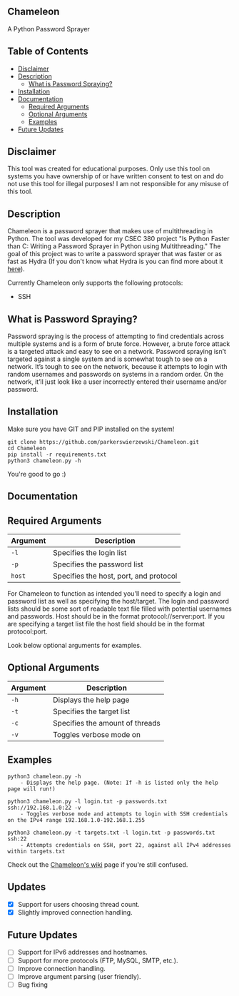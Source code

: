 Chameleon
---------
A Python Password Sprayer

## Table of Contents
 - [Disclaimer](#disclaimer)
 - [Description](#description)
   - [What is Password Spraying?](#what-is-password-spraying)
 - [Installation](#installation)
 - [Documentation](#documentation)
   - [Required Arguments](#required-arguments)
   - [Optional Arguments](#optional-arguments)
   - [Examples](#examples)
 - [Future Updates](#future-updates)

## Disclaimer
This tool was created for educational purposes. Only use this tool on systems 
you have ownership of or have written consent to test on and do not use this 
tool for illegal purposes! I am not responsible for any misuse of this tool.

## Description
Chameleon is a password sprayer that makes use of multithreading in Python. The tool
was developed for my CSEC 380 project "Is Python Faster than C: Writing a Password Sprayer 
in Python using Multithreading." The goal of this project was to write a password sprayer 
that was faster or as fast as Hydra (If you don't know what Hydra is you can find more about 
it [here](https://github.com/vanhauser-thc/thc-hydra)).

Currently Chameleon only supports the following protocols:
- SSH

What is Password Spraying?
--------------------------
Password spraying is the process of attempting to find credentials across multiple systems and is a form 
of brute force. However, a brute force attack is a targeted attack and easy to see on a network. Password 
spraying isn’t targeted against a single system and is somewhat tough to see on a network. It’s tough to 
see on the network, because it attempts to login with random usernames and passwords on systems in a random 
order. On the network, it’ll just look like a user incorrectly entered their username and/or password.

## Installation
Make sure you have GIT and PIP installed on the system!
```
git clone https://github.com/parkerswierzewski/Chameleon.git
cd Chameleon
pip install -r requirements.txt
python3 chameleon.py -h
```
You're good to go :)

## Documentation
Required Arguments
------------------
| Argument | Description |
| ---      | ---         |
| `-l`	   | Specifies the login list |
| `-p`     | Specifies the password list |
| `host`   | Specifies the host, port, and protocol |

For Chameleon to function as intended you'll need to specify a login and password list as well
as specifying the host/target. The login and password lists should be some sort of readable text file
filled with potential usernames and passwords. Host should be in the format protocol://server:port.
If you are specifying a target list file the host field should be in the format protocol:port.

Look below optional arguments for examples.

Optional Arguments
------------------
| Argument | Description |
| ---      | ---         |
| `-h`	   | Displays the help page |
| `-t`	   | Specifies the target list |
| `-c`	   | Specifies the amount of threads |
| `-v`     | Toggles verbose mode on |

Examples
--------
```
python3 chameleon.py -h
    - Displays the help page. (Note: If -h is listed only the help page will run!) 

python3 chameleon.py -l login.txt -p passwords.txt ssh://192.168.1.0:22 -v
    - Toggles verbose mode and attempts to login with SSH credentials on the IPv4 range 192.168.1.0-192.168.1.255

python3 chameleon.py -t targets.txt -l login.txt -p passwords.txt ssh:22
    - Attempts credentials on SSH, port 22, against all IPv4 addresses within targets.txt
```

Check out the [Chameleon's wiki](https://github.com/parkerswierzewski/Chameleon/wiki) page if you're still confused.

Updates
--------------
 - [x] Support for users choosing thread count.
 - [x] Slightly improved connection handling.

Future Updates
--------------
 - [ ] Support for IPv6 addresses and hostnames.
 - [ ] Support for more protocols (FTP, MySQL, SMTP, etc.).
 - [ ] Improve connection handling.
 - [ ] Improve argument parsing (user friendly).
 - [ ] Bug fixing
